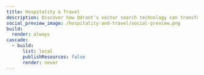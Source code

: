 ```yaml
---
title: Hospitality & Travel
description: Discover how Qdrant's vector search technology can transform the hospitality and travel industry by enhancing personalization, improving content discovery, and optimizing fraud detection.
social_preview_image: /hospitality-and-travel/social-preview.png
build:
  render: always
cascade:
  - build:
      list: local
      publishResources: false
      render: never
---
```


